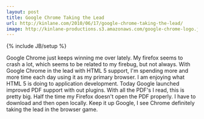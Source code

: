 ```yaml
---
layout: post
title: Google Chrome Taking the Lead
url: http://kinlane.com/2010/06/17/google-chrome-taking-the-lead/
image: http://kinlane-productions.s3.amazonaws.com/google-chrome-logo.jpg
---
```

{% include JB/setup %}
<p>
     Google Chrome just keeps winning me over lately. My firefox seems to crash a lot, which seems to be related to my firebug, but not always. With Google Chrome in the lead with HTML 5 support, I'm spending more and more time each day using it as my primary browser. I am enjoying what HTML 5 is doing to application development. Today Google launched improved PDF support with out plugins. With all the PDF's I read, this is pretty big. Half the time my Firefox doesn't open the PDF properly. I have to download and then open locally. Keep it up Google, I see Chrome definitely taking the lead in the browser game.
</p>